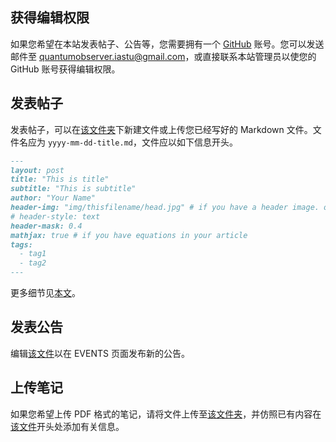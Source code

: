 ## 获得编辑权限

如果您希望在本站发表帖子、公告等，您需要拥有一个 [GitHub](https://github.com) 账号。您可以发送邮件至 [quantumobserver.iastu@gmail.com](mailto:quantumobserver.iastu@gmail.com)，或直接联系本站管理员以使您的 GitHub 账号获得编辑权限。

## 发表帖子

发表帖子，可以在[该文件夹](https://github.com/QuantumObserverIASTU/QuantumObserverIASTU.github.io/tree/main/_posts)下新建文件或上传您已经写好的 Markdown 文件。文件名应为 ``yyyy-mm-dd-title.md``，文件应以如下信息开头。
```markdown
---
layout: post
title: "This is title"
subtitle: "This is subtitle"
author: "Your Name"
header-img: "img/thisfilename/head.jpg" # if you have a header image. or if you want to have a text style head, see the next line
# header-style: text 
header-mask: 0.4
mathjax: true # if you have equations in your article
tags:
  - tag1
  - tag2
---
```
更多细节见[本文](https://quantumobserveriastu.github.io/2022/06/16/test/)。

## 发表公告

编辑[该文件](https://github.com/QuantumObserverIASTU/QuantumObserverIASTU.github.io/blob/main/_includes/events/events.md)以在 EVENTS 页面发布新的公告。

## 上传笔记

如果您希望上传 PDF 格式的笔记，请将文件上传至[该文件夹](https://github.com/QuantumObserverIASTU/QuantumObserverIASTU.github.io/tree/main/notes)，并仿照已有内容在[该文件](https://github.com/QuantumObserverIASTU/QuantumObserverIASTU.github.io/blob/main/_includes/notes/notes.md)开头处添加有关信息。